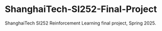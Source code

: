 # ShanghaiTech-SI252-Final-Project
ShanghaiTech SI252 Reinforcement Learning final project, Spring 2025.
